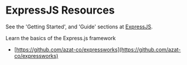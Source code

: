 # ExpressJS Resources

See the 'Getting Started', and 'Guide' sections at [ExpressJS](http://expressjs.com/).

Learn the basics of the Express.js framework
* [https://github.com/azat-co/expressworks](https://github.com/azat-co/expressworks)
